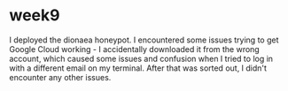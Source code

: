# week9

I deployed the dionaea honeypot. I encountered some issues trying to get Google Cloud working - I accidentally downloaded it from the wrong account, which caused some issues and confusion when I tried to log in with a different email on my terminal. After that was sorted out, I didn't encounter any other issues. 

